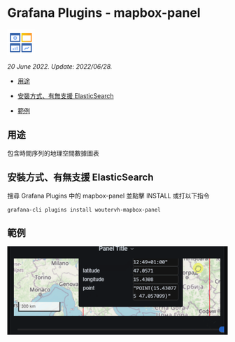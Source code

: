 # Grafana Plugins - mapbox-panel

![img](mapbox-panel_icon.png)

*20 June 2022. Update: 2022/06/28.*

* [用途](#use)

* [安裝方式、有無支援 ElasticSearch](#install)

* [範例](#example)

<h2 id="use">用途</h2>

包含時間序列的地理空間數據圖表

<h2 id="install">安裝方式、有無支援 ElasticSearch</h2>

搜尋 Grafana Plugins 中的 mapbox-panel 並點擊 INSTALL 或打以下指令

    grafana-cli plugins install woutervh-mapbox-panel

<h2 id="example">範例</h2>

![img](mapbox.png)
